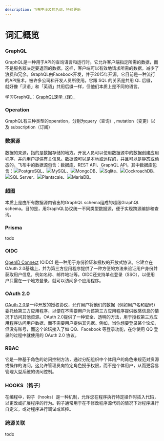 ```yaml
---
description: 飞布中涉及的名词，持续更新
---
```


# 词汇概览

### GraphQL

GraphQL是一种用于API的查询语言和运行时。它允许客户端指定所需的数据，而不是服务器决定要返回的数据。这样，客户端可以有效地请求所需的数据，减少了浪费和冗余。GraphQL由Facebook开发，并于2015年开源。它目前是一种流行的API技术，被许多公司和开发人员所使用。它跟 SQL 的关系是共用 QL 后缀，就好像「汉语」和「英语」共用后缀一样，但他们本质上是不同的语言。

学习GraphQL：[GraphQL速学（译）](https://blog.biglion.top/2019/12/08/GraphQL%E9%80%9F%E5%AD%A6/)

### Operation

GraphQL有三种类型的operation，分别为query（查询）, mutation（变更）以及 subscription（订阅）

### 数据源

数据的来源，指的是数据存储的地方。开发人员可以使用数据源中的数据创建应用程序，并向用户提供有关信息。数据源可以是本地或远程的，并且可以是静态或动态的。飞布中的数据源包含：数据库、REST API、GraphQL API。其中数据库包含：![](http://localhost:9123/assets/PostgreSQL.2a7e38b3.svg)PostgreSQL、![](http://localhost:9123/assets/MySQL.1461110d.svg)MySQL、![](http://localhost:9123/assets/MongoDB.491466e8.svg)MongoDB、![](http://localhost:9123/assets/SQLite.48a4dbe0.svg)Sqlite、![](http://localhost:9123/assets/CockroachDB.2c178614.svg)CockroachDB、![](http://localhost:9123/assets/SQLServer.bda97784.svg)SQL Server、![](http://localhost:9123/assets/Planetscale.7a27b09b.svg)Plantscale、![](http://localhost:9123/assets/MariaDB.6fe1963e.svg)MariaDB。

### 超图

本质上是由所有数据源内省出的GraphQL  schema组成的超级GraphQL  schema。目的是，用GraphQL协议统一不同类型数据源，便于实现跨源编排和查询。

### Prisma

todo

### OIDC

[OpenID Connect](https://www.cnblogs.com/linianhui/p/openid-connect-core.html) (OIDC) 是一种用于身份验证和授权的开放式协议。它建立在OAuth 2.0基础上，并为第三方应用程序提供了一种方便的方法来验证用户身份并获取用户信息，例如名称、邮件地址等。OIDC还支持单点登录（SSO），以便用户只需在一个地方登录，就可以访问多个应用程序。

### OAuth 2.0 <a href="#toc_0" id="toc_0"></a>

[OAuth 2.0](https://www.cnblogs.com/Wddpct/p/8976480.html#52-implicit-flow)是一种开放的授权协议，允许用户将他们的数据（例如用户名和密码）委托给第三方应用程序，以便在不需要用户为该第三方应用程序提供敏感信息的情况下访问其他资源。OAuth 2.0提供了一种安全、透明的方法，用于授权第三方应用程序访问用户数据，而不需要用户提供其凭据。例如，当你想要登录某个论坛，但没有账号，而这个论坛接入了如 QQ、Facebook 等登录功能，在你使用 QQ 登录的过程中就使用的 OAuth 2.0 协议。

### RBAC

它是一种基于角色的访问控制方法，通过分配组织中个体用户的角色来规范对资源或操作的访问。这允许管理员向特定角色授予权限，而不是个体用户，从而更容易管理大型系统的访问控制。

### HOOKS（钩子）

在编程中，钩子（hooks）是一种机制，允许您在程序执行特定操作时插入代码，以更改或扩展程序的行为。钩子通常用于在不修改程序源代码的情况下对程序进行自定义，或对程序进行调试或监控。

### 跨源关联

todo





